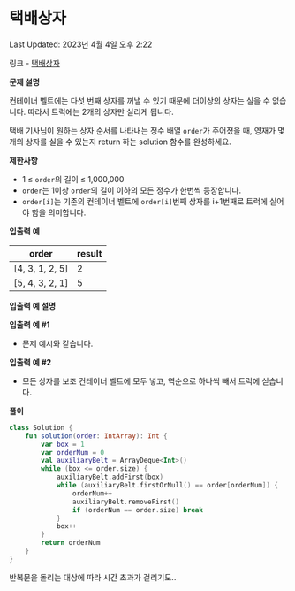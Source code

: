 # 택배상자

Last Updated: 2023년 4월 4일 오후 2:22

링크 - [택배상자](https://school.programmers.co.kr/learn/courses/30/lessons/131704#qna)

**문제 설명**

컨테이너 벨트에는 다섯 번째 상자를 꺼낼 수 있기 때문에 더이상의 상자는 실을 수 없습니다. 따라서 트럭에는 2개의 상자만 실리게 됩니다.

택배 기사님이 원하는 상자 순서를 나타내는 정수 배열 `order`가 주어졌을 때, 영재가 몇 개의 상자를 실을 수 있는지 return 하는 solution 함수를 완성하세요.

****제한사항****

- 1 ≤ `order`의 길이 ≤ 1,000,000
- `order`는 1이상 `order`의 길이 이하의 모든 정수가 한번씩 등장합니다.
- `order[i]`는 기존의 컨테이너 벨트에 `order[i]`번째 상자를 i+1번째로 트럭에 실어야 함을 의미합니다.

****입출력 예****

| order | result |
| --- | --- |
| [4, 3, 1, 2, 5] | 2 |
| [5, 4, 3, 2, 1] | 5 |

****입출력 예 설명****

****입출력 예 #1****

- 문제 예시와 같습니다.

****입출력 예 #2****

- 모든 상자를 보조 컨테이너 벨트에 모두 넣고, 역순으로 하나씩 빼서 트럭에 싣습니다.

**풀이**

```kotlin
class Solution {
    fun solution(order: IntArray): Int {
        var box = 1
        var orderNum = 0
        val auxiliaryBelt = ArrayDeque<Int>()
        while (box <= order.size) {
            auxiliaryBelt.addFirst(box)
            while (auxiliaryBelt.firstOrNull() == order[orderNum]) {
                orderNum++
                auxiliaryBelt.removeFirst()
                if (orderNum == order.size) break
            }
            box++
        }
        return orderNum
    }
}
```

반복문을 돌리는 대상에 따라 시간 초과가 걸리기도..